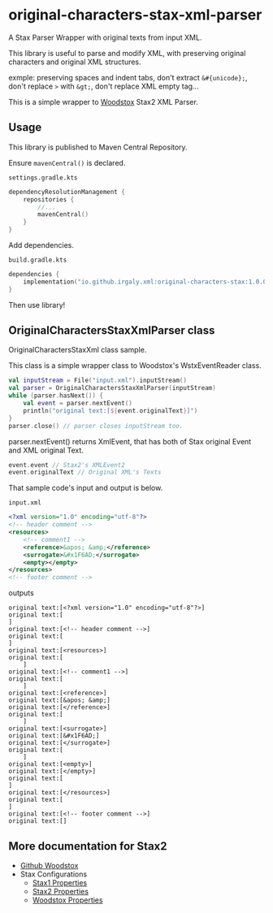 # original-characters-stax-xml-parser

A Stax Parser Wrapper with original texts from input XML.

This library is useful to parse and modify XML, with preserving original characters and original XML
structures.

exmple: preserving spaces and indent tabs, don't extract `&#{unicode};`, don't replace `>`
with `&gt;`, don't replace XML empty tag...

This is a simple wrapper to [Woodstox](https://github.com/FasterXML/woodstox) Stax2 XML Parser.

## Usage

This library is published to Maven Central Repository.

Ensure `mavenCentral()` is declared.

`settings.gradle.kts`

```kotlin
dependencyResolutionManagement {
    repositories {
        //...
        mavenCentral()
    }
}
```

Add dependencies.

`build.gradle.kts`

```kotlin
dependencies {
    implementation("io.github.irgaly.xml:original-characters-stax:1.0.0")
}
```

Then use library!

## OriginalCharactersStaxXmlParser class

OriginalCharactersStaxXml class sample.

This class is a simple wrapper class to Woodstox's WstxEventReader class.

```kotlin
val inputStream = File("input.xml").inputStream()
val parser = OriginalCharactersStaxXmlParser(inputStream)
while (parser.hasNext()) {
    val event = parser.nextEvent()
    println("original text:[${event.originalText}]")
}
parser.close() // parser closes inputStream too.
```

parser.nextEvent() returns XmlEvent, that has both of Stax original Event and XML original Text.

```kotlin
event.event // Stax2's XMLEvent2
event.originalText // Original XML's Texts
```

That sample code's input and output is below.

`input.xml`

```xml
<?xml version="1.0" encoding="utf-8"?>
<!-- header comment -->
<resources>
    <!-- comment1 -->
    <reference>&apos; &amp;</reference>
    <surrogate>&#x1F6AD;</surrogate>
    <empty></empty>
</resources>
<!-- footer comment -->
```

outputs

```shell
original text:[<?xml version="1.0" encoding="utf-8"?>]
original text:[
]
original text:[<!-- header comment -->]
original text:[
]
original text:[<resources>]
original text:[
    ]
original text:[<!-- comment1 -->]
original text:[
    ]
original text:[<reference>]
original text:[&apos; &amp;]
original text:[</reference>]
original text:[
    ]
original text:[<surrogate>]
original text:[&#x1F6AD;]
original text:[</surrogate>]
original text:[
    ]
original text:[<empty>]
original text:[</empty>]
original text:[
]
original text:[</resources>]
original text:[
]
original text:[<!-- footer comment -->]
original text:[]
```

## More documentation for Stax2

* [Github Woodstox](https://github.com/FasterXML/woodstox)
* Stax Configurations
    * [Stax1 Properties](https://cowtowncoder.medium.com/configuring-woodstox-xml-parser-basic-stax-properties-39bdf88c18ec)
    * [Stax2 Properties](https://cowtowncoder.medium.com/configuring-woodstox-xml-parser-stax2-properties-c80ef5a32ef1)
    * [Woodstox Properties](https://cowtowncoder.medium.com/configuring-woodstox-xml-parser-woodstox-specific-properties-1ce5030a5173)
